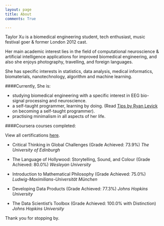 ```yaml
---
layout: page
title: About
comments: True

---
```


Taylor Xu is a biomedical engineering student, tech enthusiast, music festival goer & former London 2012 cast.

Her main academic interest lies in the field of computational neuroscience & artificial intelligence applications for improved biomedical engineering, and also she enjoys photography, travelling, and foreign languages.

She has specific interests in statistics, data analysis, medical informatics, biomaterials, nanotechnology, algorithm and machine learning.

####Currently, She is:

- studying biomedical engineering with a specific interest in EEG bio-signal processing and neuroscience.
- a self-taught programmer, learning by doing. (Read [Tips by Ryan Levick](https://www.wunderlist.com/blog/Landing-your-dream-job/)  on becoming a self-taught programmer).
- practising minimalism in all aspects of her life.

####Coursera courses completed:

View all certifications [here](https://github.com/taylorhxu/taylorhxu.github.io/tree/master/coursera).

- Critical Thinking in Global Challenges (Grade Achieved: 73.9%) *The University of Edinburgh*

- The Language of Hollywood: Storytelling, Sound, and Colour (Grade Achieved: 80.0%) *Wesleyan University*

- Introduction to Mathematical Philosophy (Grade Achieved: 75.0%)  *Ludwig-Maximilians-Universität München*

- Developing Data Products (Grade Achieved: 77.3%) *Johns Hopkins University*

- The Data Scientist’s Toolbox (Grade Achieved: 100.0% with Distinction) *Johns Hopkins University*


Thank you for stopping by.
